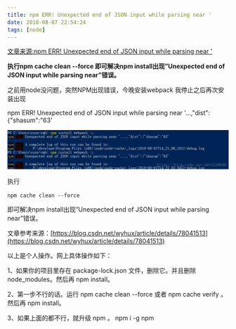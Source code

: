 ```yaml
---
title: npm ERR! Unexpected end of JSON input while parsing near '
date: 2018-08-07 22:54:24
tags: [node]
---
```

[文章来源:npm ERR! Unexpected end of JSON input while parsing near '](http://blog.csdn.net/u011229848/article/details/81490060)


**执行npm cache clean --force 即可解决npm install出现”Unexpected end of JSON input while parsing near”错误。**

之前用node没问题，突然NPM出现错误，今晚安装webpack 我停止之后再次安装出现

npm ERR! Unexpected end of JSON input while parsing near '...,"dist":{"shasum":"63'

![image](npm_error/20180807224636311.png)
<!--more-->
执行
```
npm cache clean --force
```


即可解决npm install出现”Unexpected end of JSON input while parsing near”错误。

文章参考来源：[https://blog.csdn.net/wyhux/article/details/78041513](https://blog.csdn.net/wyhux/article/details/78041513)

以上是个人操作。网上具体操作如下：

1、如果你的项目里存在 package-lock.json 文件，删除它。并且删除 node_modules。然后再 npm install。

2、第一步不行的话。运行 npm cache clean --force 或者 npm cache verify 。然后再 npm install。

3、如果上面的都不行，就升级 npm 。 npm i -g npm